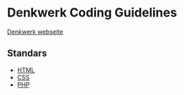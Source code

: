 # Denkwerk Coding Guidelines

[Denkwerk webseite](http://www.denkwerk.com)

## Standars

- [HTML](https://github.com/denkwerk/standards/blob/master/HTML/html-standard.md)
- [CSS](https://github.com/phillipkroll/standards/blob/master/CSS/scss-standard.md)
- [PHP](https://github.com/phillipkroll/standards/blob/master/PHP/php-standard.md)
